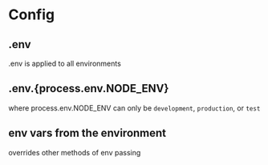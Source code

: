 # Config

## .env

.env is applied to all environments

## .env.{process.env.NODE_ENV}

where process.env.NODE_ENV can only be `development`, `production`, or `test`

## env vars from the environment

overrides other methods of env passing
